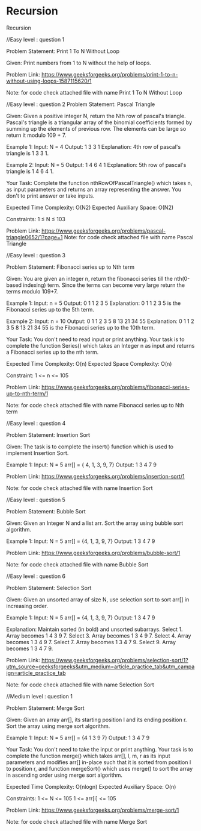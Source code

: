 # Recursion
Recursion

//Easy level : question 1

Problem Statement: Print 1 To N Without Loop

Given:
Print numbers from 1 to N without the help of loops.

Problem Link: https://www.geeksforgeeks.org/problems/print-1-to-n-without-using-loops-1587115620/1

Note: for code check attached file with name Print 1 To N Without Loop


//Easy level : question 2
Problem Statement: Pascal Triangle

Given:
Given a positive integer N, return the Nth row of pascal's triangle.
Pascal's triangle is a triangular array of the binomial coefficients formed by summing up the elements of previous row.
The elements can be large so return it modulo 109 + 7.

Example 1:
Input:
N = 4
Output: 
1 3 3 1
Explanation: 
4th row of pascal's triangle is 1 3 3 1.

Example 2:
Input:
N = 5
Output: 
1 4 6 4 1
Explanation: 
5th row of pascal's triangle is 1 4 6 4 1.

Your Task:
Complete the function nthRowOfPascalTriangle() which takes n, as input parameters and returns an array representing the answer. 
You don't to print answer or take inputs.

Expected Time Complexity: O(N2)
Expected Auxiliary Space: O(N2)

Constraints:
1 ≤ N ≤ 103

Problem Link: https://www.geeksforgeeks.org/problems/pascal-triangle0652/1?page=1
Note: for code check attached file with name Pascal Triangle

//Easy level : question 3

Problem Statement: Fibonacci series up to Nth term

Given:
You are given an integer n, return the fibonacci series till the nth(0-based indexing) term. Since the terms can become very large return the terms modulo 109+7.

Example 1:
Input:
n = 5
Output:
0 1 1 2 3 5
Explanation:
0 1 1 2 3 5 is the Fibonacci series up to the 5th term.

Example 2:
Input:
n = 10
Output:
0 1 1 2 3 5 8 13 21 34 55
Explanation:
0 1 1 2 3 5 8 13 21 34 55 is the Fibonacci series up to the 10th term.

Your Task:
You don't need to read input or print anything. Your task is to complete the function Series() which takes an Integer n as input and returns 
a Fibonacci series up to the nth term.

Expected Time Complexity: O(n)
Expected Space Complexity: O(n)

Constraint:
1 <= n <= 105

Problem Link: https://www.geeksforgeeks.org/problems/fibonacci-series-up-to-nth-term/1

Note: for code check attached file with name Fibonacci series up to Nth term


//Easy level : question 4

Problem Statement: Insertion Sort

Given:
The task is to complete the insert() function which is used to implement Insertion Sort.


Example 1:
Input:
N = 5
arr[] = { 4, 1, 3, 9, 7}
Output:
1 3 4 7 9

Problem Link: https://www.geeksforgeeks.org/problems/insertion-sort/1

Note: for code check attached file with name Insertion Sort

//Easy level : question 5

Problem Statement: Bubble Sort

Given:
Given an Integer N and a list arr. Sort the array using bubble sort algorithm.

Example 1:
Input: 
N = 5
arr[] = {4, 1, 3, 9, 7}
Output: 
1 3 4 7 9

Problem Link: https://www.geeksforgeeks.org/problems/bubble-sort/1

Note: for code check attached file with name Bubble Sort



//Easy level : question 6

Problem Statement: Selection Sort

Given:
Given an unsorted array of size N, use selection sort to sort arr[] in increasing order.

Example 1:
Input:
N = 5
arr[] = {4, 1, 3, 9, 7}
Output:
1 3 4 7 9

Explanation:
Maintain sorted (in bold) and unsorted subarrays.
Select 1. Array becomes 1 4 3 9 7.
Select 3. Array becomes 1 3 4 9 7.
Select 4. Array becomes 1 3 4 9 7.
Select 7. Array becomes 1 3 4 7 9.
Select 9. Array becomes 1 3 4 7 9.

Problem Link: https://www.geeksforgeeks.org/problems/selection-sort/1?utm_source=geeksforgeeks&utm_medium=article_practice_tab&utm_campaign=article_practice_tab

Note: for code check attached file with name Selection Sort

//Medium level : question 1

Problem Statement: Merge Sort

Given:
Given an array arr[], its starting position l and its ending position r. Sort the array using merge sort algorithm.

Example 1:
Input:
N = 5
arr[] = {4 1 3 9 7}
Output:
1 3 4 7 9

Your Task:
You don't need to take the input or print anything. Your task is to complete the function merge() which takes arr[], l, m, r as its input parameters and
modifies arr[] in-place such that it is sorted from position l to position r, and function mergeSort() which uses merge() to sort the array in ascending
order using merge sort algorithm.

Expected Time Complexity: O(nlogn) 
Expected Auxiliary Space: O(n)

Constraints:
1 <= N <= 105
1 <= arr[i] <= 105

Problem Link: https://www.geeksforgeeks.org/problems/merge-sort/1

Note: for code check attached file with name Merge Sort

